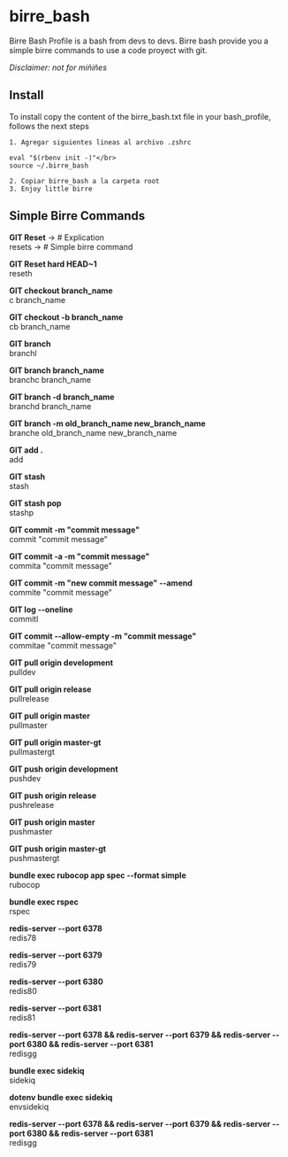 # birre_bash
Birre Bash Profile is a bash from devs to devs. Birre bash provide you a simple birre commands to use a code proyect with git.

*Disclaimer: not for miñiñes* 

## Install
<p>
  To install copy the content of the birre_bash.txt file in your bash_profile, follows the next steps</br>
  
    1. Agregar siguientes lineas al archivo .zshrc

	eval "$(rbenv init -)"</br>
	source ~/.birre_bash

    2. Copiar birre_bash a la carpeta root
    3. Enjoy little birre
</p>

## Simple Birre Commands
<p>
<b>GIT Reset</b>  -> # Explication</br>
resets            -> # Simple birre command
</p>

<p>
<b>GIT Reset hard HEAD~1</b></br>
reseth
</p>

<p>
<b>GIT checkout branch_name</b></br>
c branch_name
</p>

<p>
<b>GIT checkout -b branch_name</b></br>
cb branch_name
</p>

<p>
<b>GIT branch</b></br>
branchl
</p>

<p>
<b>GIT branch branch_name</b></br>
branchc branch_name
</p>

<p>
<b>GIT branch -d branch_name</b></br>
branchd branch_name
</p>

<p>
<b>GIT branch -m old_branch_name new_branch_name</b></br>
branche old_branch_name new_branch_name
</p>

<p>
<b>GIT add .</b></br>
add
</p>

<p>
<b>GIT stash</b></br>
stash
</p>

<p>
<b>GIT stash pop</b></br>
stashp
</p>

<p>
<b>GIT commit -m "commit message"</b></br>
commit "commit message"
</p>

<p>
<b>GIT commit -a -m "commit message"</b></br>
commita "commit message"
</p>

<p>
<b>GIT commit -m "new commit message" --amend</b></br>
commite "commit message"
</p>

<p>
<b>GIT log --oneline</b></br>
commitl
</p>

<p>
<b>GIT commit --allow-empty -m "commit message"</b></br>
commitae "commit message"
</p>

<p>
<b>GIT pull origin development</b></br>
pulldev
</p>

<p>
<b>GIT pull origin release</b></br>
pullrelease
</p>

<p>
<b>GIT pull origin master</b></br>
pullmaster
</p>

<p>
<b>GIT pull origin master-gt</b></br>
pullmastergt
</p>

<p>
<b>GIT push origin development</b></br>
pushdev
</p>

<p>
<b>GIT push origin release</b></br>
pushrelease
</p>

<p>
<b>GIT push origin master</b></br>
pushmaster
</p>

<p>
<b>GIT push origin master-gt</b></br>
pushmastergt
</p>

<p>
<b>bundle exec rubocop app spec  --format simple</b></br>
rubocop
</p>

<p>
<b>bundle exec rspec</b></br>
rspec
</p>

<p>
<b>redis-server --port 6378</b></br>
redis78
</p>

<p>
<b>redis-server --port 6379</b></br>
redis79
</p>

<p>
<b>redis-server --port 6380</b></br>
redis80
</p>

<p>
<b>redis-server --port 6381</b></br>
redis81
</p>

<p>
<b>redis-server --port 6378 && redis-server --port 6379 && redis-server --port 6380 && redis-server --port 6381</b></br>
redisgg
</p>

<p>
<b>bundle exec sidekiq</b></br>
sidekiq
</p>

<p>
<b>dotenv bundle exec sidekiq</b></br>
envsidekiq
</p>

<p>
<b>redis-server --port 6378 && redis-server --port 6379 && redis-server --port 6380 && redis-server --port 6381</b></br>
redisgg
</p>
